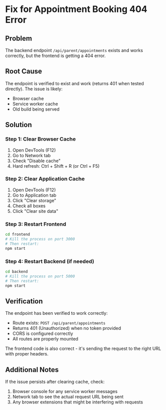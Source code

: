 # Fix for Appointment Booking 404 Error

## Problem
The backend endpoint `/api/parent/appointments` exists and works correctly, but the frontend is getting a 404 error.

## Root Cause
The endpoint is verified to exist and work (returns 401 when tested directly). The issue is likely:
- Browser cache
- Service worker cache
- Old build being served

## Solution

### Step 1: Clear Browser Cache
1. Open DevTools (F12)
2. Go to Network tab
3. Check "Disable cache"
4. Hard refresh: Ctrl + Shift + R (or Ctrl + F5)

### Step 2: Clear Application Cache
1. Open DevTools (F12)
2. Go to Application tab
3. Click "Clear storage"
4. Check all boxes
5. Click "Clear site data"

### Step 3: Restart Frontend
```bash
cd frontend
# Kill the process on port 3000
# Then restart:
npm start
```

### Step 4: Restart Backend (if needed)
```bash
cd backend
# Kill the process on port 5000
# Then restart:
npm start
```

## Verification

The endpoint has been verified to work correctly:
- Route exists: `POST /api/parent/appointments`
- Returns 401 (Unauthorized) when no token provided
- CORS is configured correctly
- All routes are properly mounted

The frontend code is also correct - it's sending the request to the right URL with proper headers.

## Additional Notes

If the issue persists after clearing cache, check:
1. Browser console for any service worker messages
2. Network tab to see the actual request URL being sent
3. Any browser extensions that might be interfering with requests

